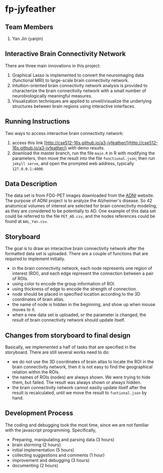 # fp-jyfeather

## Team Members

1. Yan Jin (yanjin)

## Interactive Brain Connectivity Network
There are three main innovations in this project:

1. Graphical Lasso is implemented to convert the neuroimaging data (functional MRI) to large-scale brain connectivity network.
2. Intuition-oriented brain connectivity network analysis is provided to characterize the brain connectivity network with a small number of neurobiologically meaningful measures.
3. Visualization techniques are applied to unveil/visualize the underlying structures between brain regions using interactive interfaces.

## Running Instructions
Two ways to access interactive brain connectivity network:

1. access this link [http://cse512-16s.github.io/a3-jyfeather/](http://cse512-16s.github.io/a3-jyfeather/) with demo results.
2. download the master branch, run the file `main.R` in R with modifying the parameters, then move the result into the file `functional.json`; then run `jekyll serve`, and open the prompted web address, typically `127.0.0.1:4000`.

## Data Description
The data set is from FDG-PET images downloaded from the [ADNI](adni-info.org) website. The purpose of ADNI project is to analyze the Alzheimer's disease. So 42 anatomical volumes of interest are selected for brain connectivity modeling, as they are considered to be potentially to AD. One example of this data set could be referred to the file `PET_AD.csv`, and the nodes references could be found at `AAL_Yan.csv`.

## Storyboard
The goal is to draw an interactive brain connectivity network after the formatted data set is uploaded. There are a couple of functions that are required to implement initially.

- in the brain connectivity network, each node represents one region of interest (ROI), and each edge represent the connection between a pair of ROIs.
- using color to encode the group information of ROI.
- using thickness of edge to encode the strength of connection.
- node should be placed in specified location according to the 3D coordinates of brain atlas.
- the name of node is hidden in the beginning, and show up when mouse moves to it.
- when a new data set is uploaded, or the parameter is changed, the result of brain connectivity network should update itself.

## Changes from storyboard to final design
Basically, we implemented a half of tasks that are specified in the storyboard. There are still several works need to do:

- we do not use the 3D coordinates of brain atlas to locate the ROI in the brain connectivity network, then it is not easy to find the geographical relation within the ROIs.
- the names of ROIs (nodes) are always shown. We were trying to hide them, but failed. The result was always shown or always hidden.
- the brain connectivity network cannot easiliy update itself after the result is recalculated, until we move the result to `funtional.json` by hand.

## Development Process
The coding and debugging took the most time, since we are not familiar with the javascript programming. Specifically,

- Preparing, manipulating and parsing data (3 hours)
- brain storming (2 hours)
- initial implementation (5 hours)
- collecting suggestions and comments (1 hour)
- improvement and debugging (3 hours)
- documenting (2 hours)
